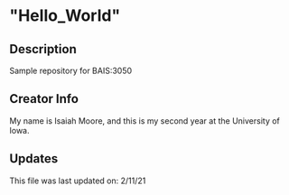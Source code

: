 
# "Hello_World"
## Description
Sample repository for BAIS:3050
## Creator Info
My name is Isaiah Moore, and this is my second year at the University of Iowa.
## Updates
This file was last updated on: 2/11/21
